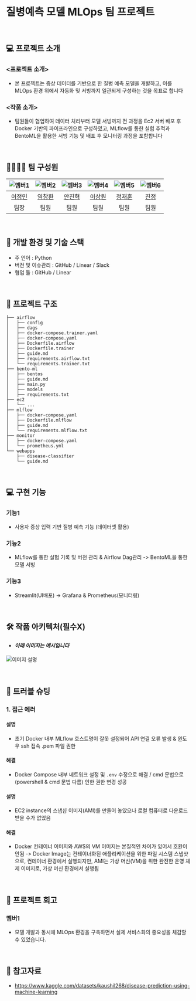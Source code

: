 # 질병예측 모델 MLOps 팀 프로젝트

<br>

## 💻 프로젝트 소개
### <프로젝트 소개>
- 본 프로젝트는 증상 데이터를 기반으로 한 질병 예측 모델을 개발하고, 이를 MLOps 환경 위에서 자동화 및 서빙까지 일관되게 구성하는 것을 목표로 합니다

### <작품 소개>
- 팀원들이 협업하여 데이터 처리부터 모델 서빙까지 전 과정을 Ec2 서버 배포 후 Docker 기반의 파이프라인으로 구성하였고, MLflow를 통한 실험 추적과 BentoML을 활용한 서빙 기능 및 배포 후 모니터링 과정을 포함합니다

<br>

## 👨‍👩‍👦‍👦 팀 구성원

| ![멤버1](https://avatars.githubusercontent.com/u/156163982?v=4) | ![멤버2](https://avatars.githubusercontent.com/u/156163982?v=4) | ![멤버3](https://avatars.githubusercontent.com/u/156163982?v=4) | ![멤버4](https://avatars.githubusercontent.com/u/156163982?v=4) | ![멤버5](https://avatars.githubusercontent.com/u/156163982?v=4) | ![멤버6](https://avatars.githubusercontent.com/u/156163982?v=4) |
| :------------------------------------------------------------: | :------------------------------------------------------------: | :------------------------------------------------------------: | :------------------------------------------------------------: | :------------------------------------------------------------: | :------------------------------------------------------------: |
|   [이정민](https://github.com/yourprofile1)   |   [염창환](https://github.com/yourprofile2)   |   [안진혁](https://github.com/yourprofile3)   |   [이상원](https://github.com/yourprofile4)   |   [정재훈](https://github.com/yourprofile5)   |   [진정](https://github.com/yourprofile6)   |
| 팀장 | 팀원 | 팀원 | 팀원 | 팀원 | 팀원 |

<br>

## 🔨 개발 환경 및 기술 스택
- 주 언어 : Python
- 버전 및 이슈관리 : GitHub / Linear / Slack
- 협업 툴 : GitHub / Linear

<br>

## 📁 프로젝트 구조
```
├── airflow
│   ├── config
│   ├── dags
│   ├── docker-compose.trainer.yaml
│   ├── docker-compose.yaml
│   ├── Dockerfile.airflow
│   ├── Dockerfile.trainer
│   ├── guide.md
│   ├── requirements.airflow.txt
│   └── requirements.trainer.txt
├── bento-ml
│   ├── bentos
│   ├── guide.md
│   ├── main.py
│   ├── models
│   ├── requirements.txt
├── ec2
│   └── ...
├── mlflow
│   ├── docker-compose.yaml
│   ├── Dockerfile.mlflow
│   ├── guide.md
│   └── requirements.mlflow.txt
├── monitor
│   ├── docker-compose.yaml
│   └── prometheus.yml
└── webapps
    ├── disease-classifier
    └── guide.md
```

<br>

## 💻​ 구현 기능
### 기능1
- 사용자 증상 입력 기반 질병 예측 기능 (데이터셋 활용)

### 기능2
- MLflow를 통한 실험 기록 및 버전 관리 & Airflow Dag관리 -> BentoML을 통한 모델 서빙

### 기능3
- Streamlit(UI배포) -> Grafana & Prometheus(모니터링)

<br>

## 🛠️ 작품 아키텍처(필수X)
- #### _아래 이미지는 예시입니다_
![이미지 설명](https://miro.medium.com/v2/resize:fit:4800/format:webp/1*ub_u88a4MB5Uj-9Eb60VNA.jpeg)

<br>

## 🚨​ 트러블 슈팅
### 1. 접근 에러

#### 설명
- 초기 Docker 내부 MLflow 호스트명이 잘못 설정되어 API 연결 오류 발생 & 윈도우 ssh 접속 .pem 파일 권한
#### 해결
- Docker Compose 내부 네트워크 설정 및 `.env` 수정으로 해결 / cmd 문법으로(powershell & cmd 문법 다름) 인한 권한 변경 성공
#### 설명
- EC2 instance의 스냅샵 이미지(AMI)를 만들어 놓았으나 로컬 컴퓨터로 다운로드 받을 수가 없었음
#### 해결
-  Docker 컨테이너 이미지와 AWS의 VM 이미지는 본질적인 차이가 있어서 호환이 안됨 -> Docker Image는 컨테이너화된 애플리케이션을 위한 파일 시스템 스냅샷으로, 컨테이너 환경에서 실행되지만, AMI는 가상 머신(VM)을 위한 완전한 운영 체제 이미지로, 가상 머신 환경에서 실행됨


<br>

## 📌 프로젝트 회고
### 멤버1
- 모델 개발과 동시에 MLOps 환경을 구축하면서 실제 서비스화의 중요성을 체감할 수 있었습니다.

<br>

## 📰​ 참고자료
- https://www.kaggle.com/datasets/kaushil268/disease-prediction-using-machine-learning
